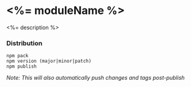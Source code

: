 # <%= moduleName %>
<%= description %>

### Distribution
```
npm pack
npm version (major|minor|patch)
npm publish
```

_Note: This will also automatically push changes and tags post-publish_
